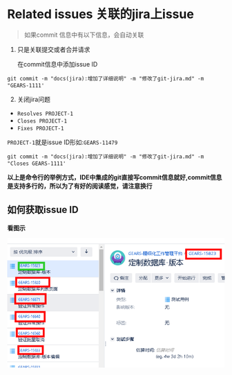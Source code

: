 # Related issues 关联的jira上issue

> 如果commit 信息中有以下信息，会自动关联

1. 只是关联提交或者合并请求

    在commit信息中添加issue ID
```
git commit -m "docs(jira):增加了详细说明" -m "修改了git-jira.md" -m "GEARS-1111'
```

2. 关闭jira问题
- `Resolves PROJECT-1`
- `Closes PROJECT-1`
- `Fixes PROJECT-1`

 `PROJECT-1`就是issue ID形如:`GEARS-11479`
```
git commit -m "docs(jira):增加了详细说明" -m "修改了git-jira.md" -m "Closes GEARS-1111'
```

**以上是命令行的举例方式，IDE中集成的git直接写commit信息就好,commit信息是支持多行的，所以为了有好的阅读感觉，请注意换行**

## 如何获取issue ID

**看图示**

![看图](./images/issueid.png)
